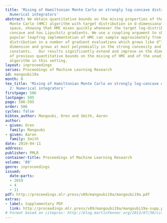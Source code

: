 ```yaml
---
title: 'Mixing of Hamiltonian Monte Carlo on strongly log-concave distributions 2:
  Numerical integrators'
abstract: We obtain quantitative bounds on the mixing properties of the Hamiltonian
  Monte Carlo (HMC) algorithm with target distribution in d-dimensional Euclidean
  space, showing that HMC mixes quickly whenever the target log-distribution is strongly
  concave and has Lipschitz gradients. We use a coupling argument to show that the
  popular leapfrog implementation of HMC can sample approximately from the target
  distribution in a number of gradient evaluations which grows like d^1/2 with the
  dimension and grows at most polynomially in the strong convexity and Lipschitz-gradient
  constants.   Our results significantly extend and improve on the dimension dependence
  of previous quantitative bounds on the mixing of HMC and of the unadjusted Langevin
  algorithm in this setting.
layout: inproceedings
series: Proceedings of Machine Learning Research
id: mangoubi19a
month: 0
tex_title: 'Mixing of Hamiltonian Monte Carlo on strongly log-concave distributions
  2: Numerical integrators'
firstpage: 586
lastpage: 595
page: 586-595
order: 586
cycles: false
bibtex_author: Mangoubi, Oren and Smith, Aaron
author:
- given: Oren
  family: Mangoubi
- given: Aaron
  family: Smith
date: 2019-04-11
address: 
publisher: PMLR
container-title: Proceedings of Machine Learning Research
volume: '89'
genre: inproceedings
issued:
  date-parts:
  - 2019
  - 4
  - 11
pdf: http://proceedings.mlr.press/v89/mangoubi19a/mangoubi19a.pdf
extras:
- label: Supplementary PDF
  link: http://proceedings.mlr.press/v89/mangoubi19a/mangoubi19a-supp.pdf
# Format based on citeproc: http://blog.martinfenner.org/2013/07/30/citeproc-yaml-for-bibliographies/
---
```

